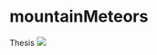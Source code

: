 # mountainMeteors
Thesis
<img src="https://travis-ci.org/mountaMeteors/mountaMeteors.svg?branch=dev"/>
